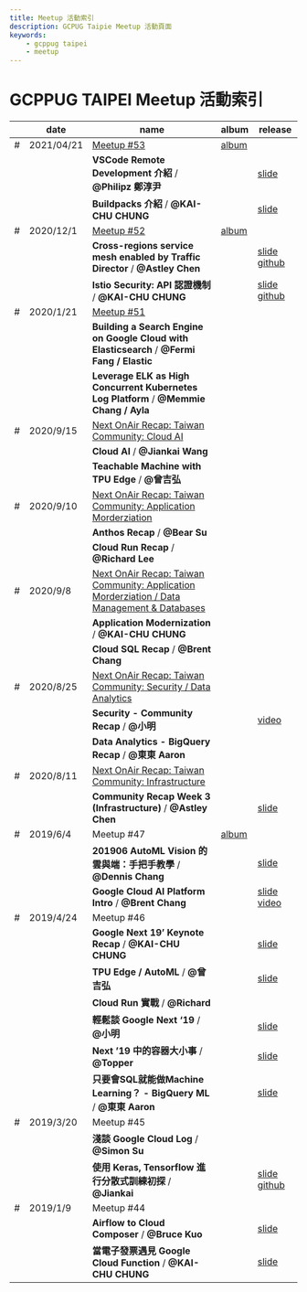 ```yaml
---
title: Meetup 活動索引
description: GCPUG Taipie Meetup 活動頁面
keywords:
    - gcppug taipei
    - meetup
---
```


# GCPPUG TAIPEI Meetup 活動索引

||date|name|album|release|
|---|---|---|---|---|
|#|2021/04/21|[Meetup #53](https://gdg.community.dev/events/details/google-gdg-cloud-taipei-presents-gdgcloud-taipei-guo-tai-jin-kong-shu-shu-fa-zhong-xin-meetup-53/)|[album](https://photos.google.com/share/AF1QipPBSS3tQv_rjNjl5kt6SBQSJm_-4sox07lFb_fUOSkWTxnHouz2-gMqnatpIzaF5w?key=VnBTTndBSFQ4bHhKT0ZEWldaenVyNHdQd0VtNWZn)|||
|||**VSCode Remote Development 介紹** / **@Philipz 鄭淳尹**||[slide](https://www.slideshare.net/philipzh/vscode-remote-development-246718899?fbclid=IwAR2-rLoDgwtRQ6W6AmuR5vSSZH1aP6fW3qXRyBAmmW8J4S6cH-gh6evFRm0)|
|||**Buildpacks 介紹** / **@KAI-CHU CHUNG**||[slide](https://www.slideshare.net/cagechung/gdg-cloud-taipei-ddt-meetup-53-buildpack)|
|#|2020/12/1|[Meetup #52](https://gdg.community.dev/events/details/google-gdg-cloud-taipei-presents-gdgcloud-taipei-meetup-52/)|[album](https://photos.google.com/album/AF1QipOLeV_ug4CqxShpnTgWCJveaf5wF6nUa8v67JJ3)|||
|||**Cross-regions service mesh enabled by Traffic Director** / **@Astley Chen**||[slide](https://speakerdeck.com/astleychen/cross-regions-service-mesh-by-traffic-director) [github](https://github.com/astleychen/traffic-director-demo)|
|||**Istio Security: API 認證機制** / **@KAI-CHU CHUNG**||[slide](https://www.slideshare.net/cagechung/gdg-cloud-taipei-meetup-52-istio-security-api-authorization) [github](https://github.com/cage1016/gokit-istio-security)|
|#|2020/1/21|[Meetup #51](https://gdg.community.dev/events/details/google-gdg-cloud-taipei-presents-gdgcloud-taipei-x-elastic-meetup-51/)||||
|||**Building a Search Engine on Google Cloud with Elasticsearch** / **@Fermi Fang / Elastic**|||
|||**Leverage ELK as High Concurrent Kubernetes Log Platform** / **@Memmie Chang / Ayla**|||
|#|2020/9/15|[Next OnAir Recap: Taiwan Community: Cloud AI](https://gdg.community.dev/events/details/google-gdg-cloud-taipei-presents-google-cloud-next-20-onair-extended-general-910-community-recap-online-event/)||||
|||**Cloud AI** / **@Jiankai Wang**|||
|||**Teachable Machine with TPU Edge** / **@曾吉弘**|||
|#|2020/9/10|[Next OnAir Recap: Taiwan Community: Application Morderziation](https://gdg.community.dev/events/details/google-gdg-cloud-taipei-presents-google-cloud-next-20-onair-extended-general-78-community-recap-online-event/)||||
|||**Anthos Recap** / **@Bear Su**|||
|||**Cloud Run Recap** / **@Richard Lee**|||
|#|2020/9/8|[Next OnAir Recap: Taiwan Community: Application Morderziation / Data Management & Databases](https://gdg.community.dev/events/details/google-gdg-cloud-taipei-presents-google-cloud-next-20-onair-extended-general-56-community-recap-online-event/)||||
|||**Application Modernization** / **@KAI-CHU CHUNG**|||
|||**Cloud SQL Recap** / **@Brent Chang**|||
|#|2020/8/25|[Next OnAir Recap: Taiwan Community: Security / Data Analytics](https://gdg.community.dev/events/details/google-gdg-cloud-taipei-presents-google-cloud-next-20-onair-extended-general-34-community-recap-online-event/)||||
|||**Security - Community Recap** / **@小明**||[video](https://www.youtube.com/watch?v=di10wQ6baOg)|
|||**Data Analytics - BigQuery Recap** / **@東東 Aaron**|||
|#|2020/8/11|[Next OnAir Recap: Taiwan Community: Infrastructure](https://gdg.community.dev/events/details/google-gdg-cloud-taipei-presents-google-cloud-next20-onair-community-extended-general-1-recap-infrastructure-online-event/)||||
|||**Community Recap Week 3 (Infrastructure)** / **@Astley Chen**||[slide](https://speakerdeck.com/astleychen/cloud-next-20-onair-community-extended-infrastructure)|
|#|2019/6/4|Meetup #47|[album](d)|||
|||**201906 AutoML Vision 的雲與端：手把手教學** / **@Dennis Chang**||[slide](https://docs.google.com/presentation/d/19bV2XgcnrpaTVW0Oe7P5SNhPzckWxUyIjQhfUebkLak/edit#slide=id.p)|
|||**Google Cloud AI Platform Intro** / **@Brent Chang**||[slide](https://speakerdeck.com/player/e1081402882c4fc5b5374fdb1f643fc0) [video](https://www.youtube.com/watch?v=VfZQL6xI7VI)|
|#|2019/4/24|Meetup #46||||
|||**Google Next 19’ Keynote Recap** / **@KAI-CHU CHUNG**||[slide](https://docs.google.com/presentation/d/1EpfBgsBZLgpRg_6MkwaDDwP9E5L5n5F6CM-2kBSN6OQ/edit#slide=id.g40859ec867_1_231)|
|||**TPU Edge / AutoML** / **@曾吉弘**||[slide](https://www.slideshare.net/NissinAllelujahnissin/google-tpu-edge-sbc190424)|
|||**Cloud Run 實戰** / **@Richard**|||
|||**輕鬆談 Google Next ‘19** / **@小明**||[slide](https://www.slideshare.net/TopperChi/2019424gcpugnext19new-containerized-services-introduction?fbclid=IwAR1YYwywrwgv_msRP4ig3jYurMJHuBxdaOqrXiGmu2tGzyjToVcgBFZLBUU)|
|||**Next ’19 中的容器大小事** / **@Topper**||[slide](https://www.slideshare.net/TungLinLee/20190424-sqlmachine-learning-bigquery-ml)|
|||**只要會SQL就能做Machine Learning？ - BigQuery ML** / **@東東 Aaron**||[slide](https://www.slideshare.net/cytseng999/20190424-gcpug-next19)|
|#|2019/3/20|Meetup #45||||
|||**淺談 Google Cloud Log** / **@Simon Su**|||
|||**使用 Keras, Tensorflow 進行分散式訓練初探** / **@Jiankai**||[slide](https://docs.google.com/presentation/d/1I96h-rzGsVYx4A_hZF_sZbsi47SiRyOiR_Et90uHO4Q/edit#slide=id.p) [github](https://github.com/jiankaiwang/distributed_training)|
|#|2019/1/9|Meetup #44||||
|||**Airflow to Cloud Composer** / **@Bruce Kuo**||[slide](https://www.slideshare.net/ChunTingKuo/from-airflow-to-google-cloud-composer?fbclid=IwAR3osdn8YeFVSibxxown4I5aSoNI68P4HLNiQ301tbf0PqZN4Pw9DCq3nCo)|
|||**當電子發票遇見 Google Cloud Function** / **@KAI-CHU CHUNG**||[slide](https://docs.google.com/presentation/d/174KhCOpXIgfzyMzUmcPxz3UZEz3m0W5s3AMNWu9ZO4k/edit#slide=id.g35f391192_04)|

&nbsp;
